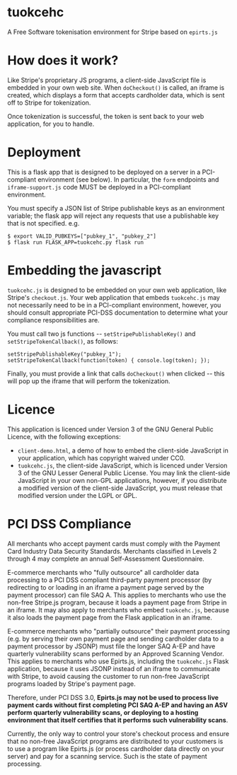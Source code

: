 # tuokcehc
A Free Software tokenisation environment for Stripe based on `epirts.js`


# How does it work?
Like Stripe's proprietary JS programs, a client-side JavaScript file is embedded in your own web site. When `doCheckout()` is called, an iframe is created, which displays a form that accepts cardholder data, which is sent off to Stripe for tokenization.

Once tokenization is successful, the token is sent back to your web application, for you to handle.


# Deployment
This is a flask app that is designed to be deployed on a server in a PCI-compliant environment (see below). In particular, the `form` endpoints and `iframe-support.js` code MUST be deployed in a PCI-compliant environment.

You must specify a JSON list of Stripe publishable keys as an environment variable; the flask app will reject any requests that use a publishable key that is not specified. e.g.

```
$ export VALID_PUBKEYS=["pubkey_1", "pubkey_2"]
$ flask run FLASK_APP=tuokcehc.py flask run
```


# Embedding the javascript
`tuokcehc.js` is designed to be embedded on your own web application, like Stripe's `checkout.js`. Your web application that embeds `tuokcehc.js` may not necessarily need to be in a PCI-compliant environment, however, you should consult appropriate PCI-DSS documentation to determine what your compliance responsibilities are.

You must call two js functions -- `setStripePublishableKey()` and `setStripeTokenCallback()`, as follows:

```
setStripePublishableKey("pubkey_1");
setStripeTokenCallback(function(token) { console.log(token); });
```

Finally, you must provide a link that calls `doCheckout()` when clicked -- this will pop up the iframe that will perform the tokenization.



# Licence
This application is licenced under Version 3 of the GNU General Public Licence, with the following exceptions:
* `client-demo.html`, a demo of how to embed the client-side JavaScript in your application, which has copyright waived under CC0.
* `tuokcehc.js`, the client-side JavaScript, which is licenced under Version 3 of the GNU Lesser General Public License. You may link the client-side JavaScript in your own non-GPL applications, however, if you distribute a modified version of the client-side JavaScript, you must release that modified version under the LGPL or GPL.


# PCI DSS Compliance
All merchants who accept payment cards must comply with the Payment Card
Industry Data Security Standards.  Merchants classified in Levels 2 through 4
may complete an annual Self-Assessment Questionnaire.

E-commerce merchants who "fully outsource" all cardholder data processing to a
PCI DSS compliant third-party payment processor (by redirecting to or loading in
an iframe a payment page served by the payment processor) can file SAQ A.  This
applies to merchants who use the non-free Stripe.js program, because it loads a
payment page from Stripe in an iframe. It may also apply to merchants who embed
`tuokcehc.js`, because it also loads the payment page from the Flask
application in an iframe.

E-commerce merchants who "partially outsource" their payment processing (e.g. by
serving their own payment page and sending cardholder data to a payment
processor by JSONP) must file the longer SAQ A-EP and have quarterly
vulnerability scans performed by an Approved Scanning Vendor.  This applies to
merchants who use Epirts.js, including the `tuokcehc.js` Flask application,
because it uses JSONP instead of an iframe to communicate with Stripe, to avoid
causing the customer to run non-free JavaScript programs loaded by Stripe's
payment page.

Therefore, under PCI DSS 3.0, **Epirts.js may not be used to process live
payment cards without first completing PCI SAQ A-EP and having an ASV perform
quarterly vulnerability scans, or deploying to a hosting environment that
itself certifies that it performs such vulnerability scans**.  

Currently, the only way to control your store's checkout process and ensure
that no non-free JavaScript programs are distributed to your customers is to
use a program like Epirts.js (or process cardholder data directly on your
server) and pay for a scanning service.  Such is the state of payment
processing.
